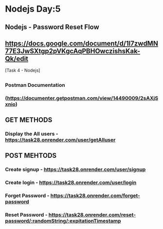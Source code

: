 # Nodejs Day:5

## **Nodejs - Password Reset Flow**
## https://docs.google.com/document/d/1I7zwdMN77E3JwSXtgp2pVKgcAqPBHOwczishsKak-Qk/edit

[Task 4 - Nodejs]

## 

### Postman Documentation ###

### (https://documenter.getpostman.com/view/14490009/2sAXjSxnio) ###

## GET METHODS

### Display the All users - https://task28.onrender.com/user/getAlluser ###

## POST MEHTODS

### Create signup - https://task28.onrender.com/user/signup ###

### Create login - https://task28.onrender.com/user/login ###

### Forget Password - https://task28.onrender.com/forget-password ###

### Reset Password - https://task28.onrender.com/reset-password/:randomString/:expitationTimestamp ###




   

